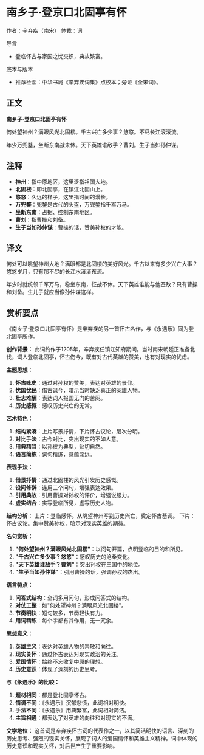# 南乡子·登京口北固亭有怀

作者：辛弃疾（南宋）
体裁：词

导言
- 登临怀古与家国之忧交织，典故繁富。

底本与版本
- 推荐检索：中华书局《辛弃疾词集》点校本；旁证《全宋词》。

## 正文

**南乡子·登京口北固亭有怀**

何处望神州？满眼风光北固楼。千古兴亡多少事？悠悠。不尽长江滚滚流。

年少万兜鍪，坐断东南战未休。天下英雄谁敌手？曹刘。生子当如孙仲谋。

## 注释

- **神州**：指中原地区，这里泛指祖国大地。
- **北固楼**：即北固亭，在镇江北固山上。
- **悠悠**：久远的样子，这里指时间的漫长。
- **万兜鍪**：兜鍪是古代的头盔，万兜鍪指千军万马。
- **坐断东南**：占据、控制东南地区。
- **曹刘**：指曹操和刘备。
- **生子当如孙仲谋**：曹操的话，赞美孙权的才能。

## 译文

何处可以眺望神州大地？满眼都是北固楼的美好风光。千古以来有多少兴亡大事？悠悠岁月，只有那不尽的长江水滚滚东流。

年少时就统领千军万马，稳坐东南，征战不休。天下英雄谁能与他匹敌？只有曹操和刘备。生儿子就应当像孙仲谋这样。

## 赏析要点

《南乡子·登京口北固亭有怀》是辛弃疾的另一首怀古名作，与《永遇乐》同为登北固亭所作。

**创作背景：**
此词约作于1205年，辛弃疾任镇江知府期间。当时南宋朝廷正准备北伐，词人登临北固亭，怀古伤今，既有对古代英雄的赞美，也有对现实的忧虑。

**主题思想：**
1. **怀古咏史**：通过对孙权的赞美，表达对英雄的景仰。
2. **忧国忧民**：借古讽今，暗示当时缺乏真正的英雄人物。
3. **壮志难酬**：表达词人报国无门的苦闷。
4. **历史感慨**：感叹历史兴亡的无常。

**艺术特色：**
1. **结构紧凑**：上片写景抒情，下片怀古议论，层次分明。
2. **对比手法**：古今对比，突出现实的不如人意。
3. **用典精当**：以孙权为典型，贴切自然。
4. **语言简练**：词句精炼，意蕴深远。

**表现手法：**
1. **借景抒情**：通过北固楼的风光引发历史感慨。
2. **设问修辞**：连用三个问句，增强表达效果。
3. **引用典故**：引用曹操对孙权的评价，增强说服力。
4. **虚实结合**：实写登临所见，虚写历史人物。

**结构分析：**
上片：登临感怀。从眺望神州写到历史兴亡，奠定怀古基调。
下片：怀古议论。集中赞美孙权，暗示对现实英雄的期待。

**名句赏析：**
1. **"何处望神州？满眼风光北固楼"**：以问句开篇，点明登临的目的和所见。
2. **"千古兴亡多少事？悠悠"**：感叹历史的沧桑变化。
3. **"天下英雄谁敌手？曹刘"**：突出孙权在三国中的地位。
4. **"生子当如孙仲谋"**：引用曹操的话，强调孙权的杰出。

**语言特点：**
1. **问答式结构**：全词多用问句，形成问答式的结构。
2. **对仗工整**：如"何处望神州？满眼风光北固楼"。
3. **节奏明快**：短句较多，节奏轻快有力。
4. **用词精练**：每个字都有其作用，无一冗余。

**思想意义：**
1. **英雄主义**：表达对英雄人物的崇敬和向往。
2. **现实关怀**：通过怀古表达对现实政治的关注。
3. **爱国情怀**：始终不忘收复中原的理想。
4. **历史意识**：体现了深刻的历史思考。

**与《永遇乐》的比较：**
1. **题材相同**：都是登北固亭怀古。
2. **情调不同**：《永遇乐》沉郁悲愤，此词相对明快。
3. **手法不同**：《永遇乐》用典繁富，此词相对简洁。
4. **主旨相通**：都表达了对英雄的向往和对现实的不满。

**文学地位：**
这首词是辛弃疾怀古词的代表作之一，以其简洁明快的语言、深刻的历史思考、强烈的现实关怀，展现了词人的爱国情怀和英雄主义精神。词中体现的历史意识和现实关怀，对后世产生了重要影响。